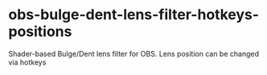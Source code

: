 # obs-bulge-dent-lens-filter-hotkeys-positions
Shader-based Bulge/Dent lens filter for OBS. Lens position can be changed via hotkeys
